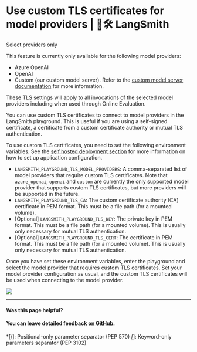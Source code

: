 # Use custom TLS certificates for model providers | 🦜️🛠️ LangSmith

Select providers only

This feature is currently only available for the following model providers:

  * Azure OpenAI
  * OpenAI
  * Custom (our custom model server). Refer to the [custom model server documentation](/prompt_engineering/how_to_guides/custom_endpoint) for more information.

These TLS settings will apply to all invocations of the selected model providers including when used through Online Evaluation.

You can use custom TLS certificates to connect to model providers in the LangSmith playground. This is useful if you are using a self-signed certificate, a certificate from a custom certificate authority or mutual TLS authentication.

To use custom TLS certificates, you need to set the following environment variables. See the [self hosted deployment section](/self_hosting) for more information on how to set up application configuration.

  * `LANGSMITH_PLAYGROUND_TLS_MODEL_PROVIDERS`: A comma-separated list of model providers that require custom TLS certificates. Note that `azure_openai`, `openai` and `custom` are currently the only supported model provider that supports custom TLS certificates, but more providers will be supported in the future.
  * `LANGSMITH_PLAYGROUND_TLS_CA`: The custom certificate authority (CA) certificate in PEM format. This must be a file path (for a mounted volume).
  * [Optional] `LANGSMITH_PLAYGROUND_TLS_KEY`: The private key in PEM format. This must be a file path (for a mounted volume). This is usually only necessary for mutual TLS authentication.
  * [Optional] `LANGSMITH_PLAYGROUND_TLS_CERT`: The certificate in PEM format. This must be a file path (for a mounted volume). This is usually only necessary for mutual TLS authentication.

Once you have set these environment variables, enter the playground and select the model provider that requires custom TLS certificates. Set your model provider configuration as usual, and the custom TLS certificates will be used when connecting to the model provider.

![](/assets/images/azure_playground-d19d9eb84ae2cea448c721c650bde449.png)

* * *

#### Was this page helpful?

  

#### You can leave detailed feedback [on GitHub](https://github.com/langchain-ai/langsmith-docs/issues/new?title=DOC%3A+%3CPlease+write+a+comprehensive+title+after+the+%27DOC%3A+%27+prefix%3E).
  *[/]: Positional-only parameter separator (PEP 570)
  *[*]: Keyword-only parameters separator (PEP 3102)